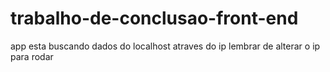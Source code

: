 # trabalho-de-conclusao-front-end
app esta buscando dados do localhost atraves do ip
lembrar de alterar o ip para rodar 
